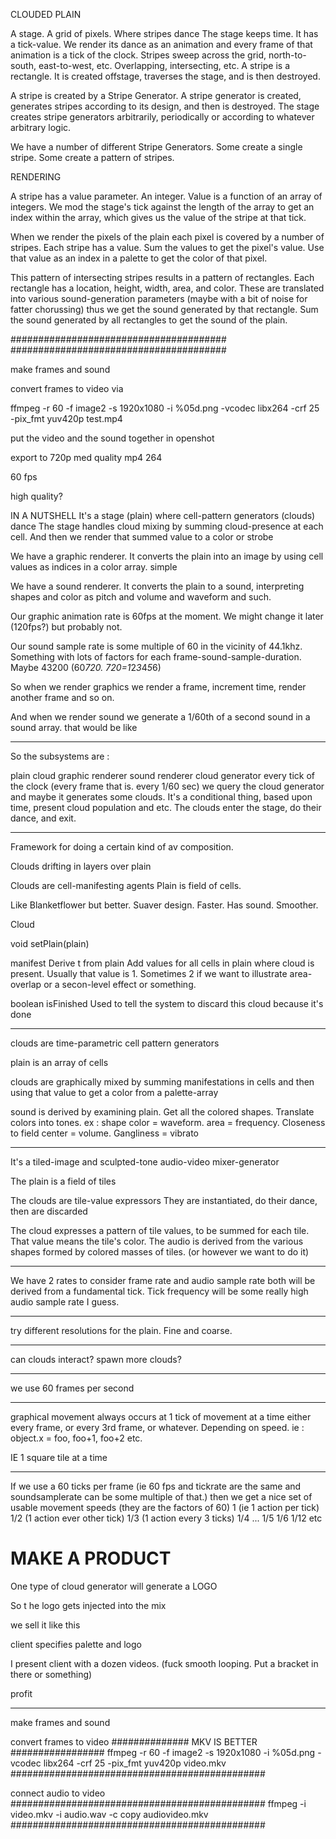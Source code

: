 CLOUDED PLAIN

A stage. A grid of pixels. Where stripes dance
The stage keeps time. It has a tick-value. We render its dance as an animation and every frame of that animation is a tick of the clock.
Stripes sweep across the grid, north-to-south, east-to-west, etc.
Overlapping, intersecting, etc.
A stripe is a rectangle. It is created offstage, traverses the stage, and is then destroyed.

A stripe is created by a Stripe Generator.
A stripe generator is created, generates stripes according to its design, and then is destroyed.
The stage creates stripe generators arbitrarily, periodically or according to whatever arbitrary logic.

We have a number of different Stripe Generators. Some create a single stripe. Some create a pattern of stripes. 

RENDERING

A stripe has a value parameter. An integer.
Value is a function of an array of integers. We mod the stage's tick against the length of the array to get an index within the array, 
  which gives us the value of the stripe at that tick.

When we render the pixels of the plain each pixel is covered by a number of stripes. 
Each stripe has a value. Sum the values to get the pixel's value.
Use that value as an index in a palette to get the color of that pixel.

This pattern of intersecting stripes results in a pattern of rectangles.
Each rectangle has a location, height, width, area, and color.
These are translated into various sound-generation parameters (maybe with a bit of noise for fatter chorussing)
thus we get the sound generated by that rectangle.
Sum the sound generated by all rectangles to get the sound of the plain. 

#######################################
#######################################

make frames and sound

convert frames to video via

ffmpeg -r 60 -f image2 -s 1920x1080 -i %05d.png -vcodec libx264 -crf 25  -pix_fmt yuv420p test.mp4


put the video and the sound together in openshot

export to 720p med quality mp4 264

60 fps

high quality?   










IN A NUTSHELL
It's a stage (plain) where cell-pattern generators (clouds) dance
The stage handles cloud mixing by summing cloud-presence at each cell.
And then we render that summed value to a color or strobe

We have a graphic renderer. It converts the plain into an image by using cell values as indices in a color array. simple

We have a sound renderer. It converts the plain to a sound, interpreting shapes and color as pitch and volume and waveform and such.

Our graphic animation rate is 60fps at the moment. We might change it later (120fps?) but probably not.

Our sound sample rate is some multiple of 60 in the vicinity of 44.1khz. 
Something with lots of factors for each frame-sound-sample-duration. Maybe 43200 (60*720. 720=1*2*3*4*5*6)

So when we render graphics we render a frame, increment time, render another frame and so on.

And when we render sound we generate a 1/60th of a second sound in a sound array.
  that would be like 

----------------------
So the subsystems are :

  plain
  cloud
  graphic renderer
  sound renderer
  cloud generator
    every tick of the clock (every frame that is. every 1/60 sec) we query the cloud generator and maybe it generates some clouds. 
    It's a conditional thing, based upon time, present cloud population and etc. The clouds enter the stage, do their dance, and exit.


-----------------------


Framework for doing a certain kind of av composition.

Clouds drifting in layers over plain

Clouds are cell-manifesting agents
Plain is field of cells.


Like Blanketflower but better. Suaver design. Faster. Has sound. Smoother.

Cloud

  void setPlain(plain)

  manifest
    Derive t from plain
    Add values for all cells in plain where cloud is present. 
    Usually that value is 1. Sometimes 2 if we want to illustrate area-overlap or a secon-level effect or something.

  boolean isFinished
    Used to tell the system to discard this cloud because it's done


-----

clouds are time-parametric cell pattern generators

plain is an array of cells

clouds are graphically mixed by summing manifestations in cells and then using that value to get a color from a palette-array

sound is derived by examining plain. Get all the colored shapes. Translate colors into tones.
ex : shape color = waveform. area = frequency. Closeness to field center = volume. Gangliness = vibrato


---------------
It's a tiled-image and sculpted-tone audio-video mixer-generator

The plain is a field of tiles

The clouds are tile-value expressors
They are instantiated, do their dance, then are discarded

The cloud expresses a pattern of tile values, to be summed for each tile. 
That value means the tile's color.
The audio is derived from the various shapes formed by colored masses of tiles.
(or however we want to do it)

-----------------

We have 2 rates to consider
frame rate and audio sample rate
both will be derived from a fundamental tick. Tick frequency will be some really high audio sample rate I guess.


-------------------
try different resolutions for the plain. Fine and coarse.

---------------------

can clouds interact?
spawn more clouds?

---------------------

we use 60 frames per second

-------------------
graphical movement always occurs at 1 tick of movement at a time
either every frame, or every 3rd frame, or whatever. Depending on speed.
ie : object.x = foo, foo+1, foo+2 etc.

IE 1 square tile at a time

--------------------------------
If we use a 60 ticks per frame (ie 60 fps and tickrate are the same and soundsamplerate can be some multiple of that.)
then we get a nice set of usable movement speeds (they are the factors of 60)
1 (ie 1 action per tick)
1/2 (1 action ever other tick)
1/3 (1 action every 3 ticks)
1/4 ...
1/5
1/6 
1/12
etc

# MAKE A PRODUCT

One type of cloud generator will generate a LOGO

So t he logo gets injected into the mix

we sell it like this

   client specifies palette and logo
   
   I present client with a dozen videos. (fuck smooth looping. Put a bracket in there or something)
   
   profit


-------------------------------------------


   


make frames and sound

convert frames to video
############## MKV IS BETTER #################
ffmpeg -r 60 -f image2 -s 1920x1080 -i %05d.png -vcodec libx264 -crf 25  -pix_fmt yuv420p video.mkv
##############################################

connect audio to video
##############################################
ffmpeg -i video.mkv -i audio.wav -c copy audiovideo.mkv
##############################################









    
